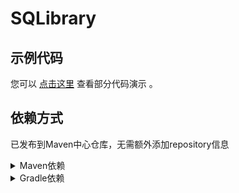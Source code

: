 # SQLibrary

## 示例代码

您可以 [点击这里](src/test/java/me/huanmeng/util/sql/SQLibraryTest.java) 查看部分代码演示 。

## 依赖方式

已发布到Maven中心仓库，无需额外添加repository信息
<details>
<summary>Maven依赖</summary>

```xml

<dependency>
    <groupId>com.huanmeng-qwq</groupId>
    <artifactId>SQLibrary</artifactId>
    <version>2.2.8</version>
</dependency>
```

</details>

<details>
<summary>Gradle依赖</summary>

```groovy
dependencies {
    api "com.huanmeng-qwq:SQLibrary:2.2.7"
}
```

</details>